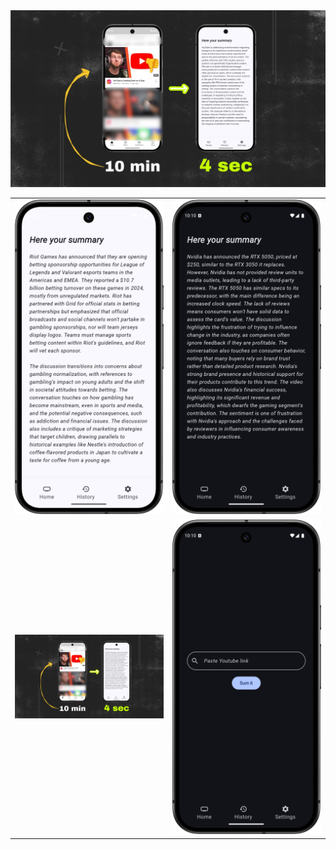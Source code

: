 <img src="https://github.com/samebrave/Sammary/blob/main/1.jpeg">
<table>
  <tr>
    <td><img src="https://github.com/samebrave/Sammary/blob/main/3.png?raw=true" width="300"></td>
    <td><img src="https://github.com/samebrave/Sammary/blob/main/4.png?raw=true" width="300"></td>
  </tr>
  <tr>
    <td><img src="https://github.com/samebrave/Sammary/blob/main/1.jpeg?raw=true" width="300"></td>
    <td><img src="https://github.com/samebrave/Sammary/blob/main/5.png?raw=true" width="300"></td>
  </tr>
</table>
